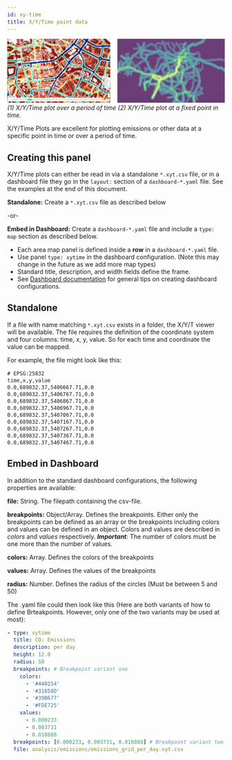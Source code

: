 ```yaml
---
id: xy-time
title: X/Y/Time point data
---
```


![xy hexagon banner](assets/xyt-emissions-static.jpg)
_(1) X/Y/Time plot over a period of time (2) X/Y/Time plot at a fixed point in time._

X/Y/Time Plots are excellent for plotting emissions or other data at a specific point in time or over a period of time.

## Creating this panel

X/Y/Time plots can either be read in via a standalone `*.xyt.csv` file, or in a dashboard file they go in the `layout:` section of a `dashboard-*.yaml` file. See the examples at the end of this document.

**Standalone:** Create a `*.xyt.csv` file as described below

-or-

**Embed in Dashboard:** Create a `dashboard-*.yaml` file and include a `type: map` section as described below.

- Each area map panel is defined inside a **row** in a `dashboard-*.yaml` file.
- Use panel `type: xytime` in the dashboard configuration. (Note this may change in the future as we add more map types)
- Standard title, description, and width fields define the frame.
- See [Dashboard documentation](dashboards) for general tips on creating dashboard configurations.


## Standalone ##

If a file with name matching `*.xyt.csv` exists in a folder, the X/Y/T viewer will be available. 
The file requires the definition of the coordinate system and four columns: time, x, y, value. So for each time and coordinate the value can be mapped.

For example, the file might look like this:

```csv
# EPSG:25832
time,x,y,value
0.0,689832.37,5406667.71,0.0
0.0,689832.37,5406767.71,0.0
0.0,689832.37,5406867.71,0.0
0.0,689832.37,5406967.71,0.0
0.0,689832.37,5407067.71,0.0
0.0,689832.37,5407167.71,0.0
0.0,689832.37,5407267.71,0.0
0.0,689832.37,5407367.71,0.0
0.0,689832.37,5407467.71,0.0
```

## Embed in Dashboard

In addition to the standard dashboard configurations, the following properties are available: 

**file:** String. The filepath containing the csv-file.

**breakpoints:** Object/Array. Defines the breakpoints. Either only the breakpoints can be defined as an array or the breakpoints including colors and values can be defined in an object. Colors and values are described in *colors* and *values* respectively. ***Important***: The number of colors must be one more than the number of values.

**colors:** Array. Defines the colors of the breakpoints

**values:** Array. Defines the values of the breakpoints

**radius:** Number. Defines the radius of the circles (Must be between 5 and 50)

The .yaml file could then look like this (Here are both variants of how to define Brteakpoints. However, only one of the two variants may be used at most):

```yaml
- type: xytime
  title: CO₂ Emissions
  description: per day
  height: 12.0
  radius: 50
  breakpoints: # Breakpoint variant one
    colors:
      - '#440154'
      - '#31658D'
      - '#39B677'
      - '#FDE725'
    values:
      - 0.000233
      - 0.003731
      - 0.018888
  breakpoints: [0.000233, 0.003731, 0.018888] # Breakpoint variant two
  file: analysis/emissions/emissions_grid_per_day.xyt.csv
```
